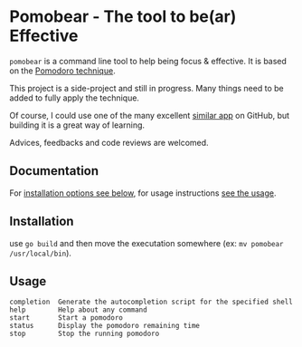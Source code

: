 # Pomobear - The tool to be(ar) Effective

`pomobear` is a command line tool to help being focus & effective. It is based on the [Pomodoro technique](https://en.wikipedia.org/wiki/Pomodoro_Technique). 

This project is a side-project and still in progress. Many things need to be added to fully apply the technique.

Of course, I could use one of the many excellent [similar app](https://github.com/topics/pomodoro) on GitHub, but building it is a great way of learning.

Advices, feedbacks and code reviews are welcomed.

## Documentation

For [installation options see below](#installation), for usage instructions [see the usage](#usage).

## Installation

use `go build` and then move the executation somewhere (ex: `mv pomobear /usr/local/bin`).

## Usage

```
completion  Generate the autocompletion script for the specified shell
help        Help about any command
start       Start a pomodoro
status      Display the pomodoro remaining time
stop        Stop the running pomodoro
```
